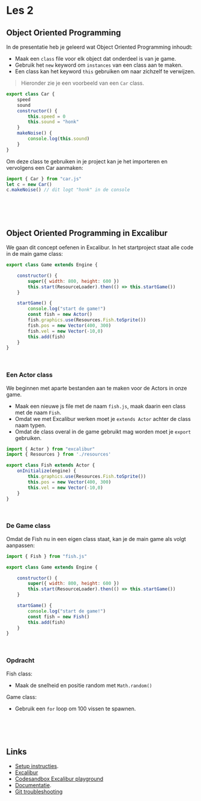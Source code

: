 # Les 2


## Object Oriented Programming

In de presentatie heb je geleerd wat Object Oriented Programming inhoudt:

- Maak een `class` file voor elk object dat onderdeel is van je game.
- Gebruik het `new` keyword om `instances` van een class aan te maken.
- Een class kan het keyword `this` gebruiken om naar zichzelf te verwijzen.

> Hieronder zie je een voorbeeld van een `Car` class.

```javascript
export class Car {
    speed
    sound
    constructor() {
        this.speed = 0
        this.sound = "honk"
    }
    makeNoise() {
        console.log(this.sound)
    }
}
```
Om deze class te gebruiken in je project kan je het importeren en vervolgens een Car aanmaken:

```js
import { Car } from "car.js"
let c = new Car()
c.makeNoise() // dit logt "honk" in de console
```

<Br>
<Br>
<Br>

## Object Oriented Programming in Excalibur

We gaan dit concept oefenen in Excalibur. In het startproject staat alle code in de main game class:

```js
export class Game extends Engine {

    constructor() {
        super({ width: 800, height: 600 })
        this.start(ResourceLoader).then(() => this.startGame())
    }

    startGame() {
        console.log("start de game!")
        const fish = new Actor()
        fish.graphics.use(Resources.Fish.toSprite())
        fish.pos = new Vector(400, 300)
        fish.vel = new Vector(-10,0)
        this.add(fish)
    }
}
```
<br>

### Een Actor class

We beginnen met aparte bestanden aan te maken voor de Actors in onze game. 

- Maak een nieuwe js file met de naam `fish.js`, maak daarin een class met de naam `Fish`. 
- Omdat we met Excalibur werken moet je `extends Actor` achter de class naam typen.
- Omdat de class overal in de game gebruikt mag worden moet je `export` gebruiken.

```js
import { Actor } from "excalibur"
import { Resources } from './resources'

export class Fish extends Actor {
    onInitialize(engine) {
        this.graphics.use(Resources.Fish.toSprite())
        this.pos = new Vector(400, 300)
        this.vel = new Vector(-10,0)
    }
}
```

<Br>

### De Game class

Omdat de Fish nu in een eigen class staat, kan je de main game als volgt aanpassen:

```js
import { Fish } from "fish.js"

export class Game extends Engine {

    constructor() {
        super({ width: 800, height: 600 })
        this.start(ResourceLoader).then(() => this.startGame())
    }

    startGame() {
        console.log("start de game!")
        const fish = new Fish()
        this.add(fish)
    }
}
```

<br>

### Opdracht

Fish class:

- Maak de snelheid en positie random met `Math.random()`

Game class:

- Gebruik een `for` loop om 100 vissen te spawnen.

<br><br><br>

## Links

- [Setup instructies](https://github.com/HR-CMGT/PRG04-2022-2023/blob/main/setup.md).
- [Excalibur](https://excaliburjs.com)
- [Codesandbox Excalibur playground](https://codesandbox.io/s/excalibur-vite-testproject-olk4bu)
- [Documentatie](https://excaliburjs.com/docs/text/).  
- [Git troubleshooting](../snippets/git.md)